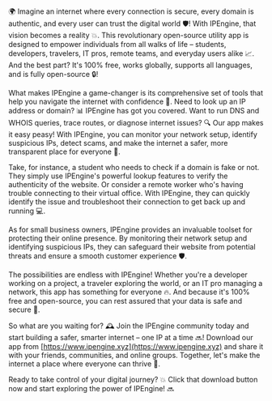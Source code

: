 🌍 Imagine an internet where every connection is secure, every domain is authentic, and every user can trust the digital world 🛡️! With IPEngine, that vision becomes a reality 💥. This revolutionary open-source utility app is designed to empower individuals from all walks of life – students, developers, travelers, IT pros, remote teams, and everyday users alike 📈. And the best part? It's 100% free, works globally, supports all languages, and is fully open-source 🔒! 

What makes IPEngine a game-changer is its comprehensive set of tools that help you navigate the internet with confidence 💪. Need to look up an IP address or domain? 📊 IPEngine has got you covered. Want to run DNS and WHOIS queries, trace routes, or diagnose internet issues? 🔍 Our app makes it easy peasy! With IPEngine, you can monitor your network setup, identify suspicious IPs, detect scams, and make the internet a safer, more transparent place for everyone 🌟.

Take, for instance, a student who needs to check if a domain is fake or not. They simply use IPEngine's powerful lookup features to verify the authenticity of the website. Or consider a remote worker who's having trouble connecting to their virtual office. With IPEngine, they can quickly identify the issue and troubleshoot their connection to get back up and running 💻.

As for small business owners, IPEngine provides an invaluable toolset for protecting their online presence. By monitoring their network setup and identifying suspicious IPs, they can safeguard their website from potential threats and ensure a smooth customer experience 🛡️.

The possibilities are endless with IPEngine! Whether you're a developer working on a project, a traveler exploring the world, or an IT pro managing a network, this app has something for everyone 🔥. And because it's 100% free and open-source, you can rest assured that your data is safe and secure 💯.

So what are you waiting for? 🕰️ Join the IPEngine community today and start building a safer, smarter internet – one IP at a time 🔜! Download our app from [https://www.ipengine.xyz](https://www.ipengine.xyz) and share it with your friends, communities, and online groups. Together, let's make the internet a place where everyone can thrive 🌈.

Ready to take control of your digital journey? 💥 Click that download button now and start exploring the power of IPEngine! 🔜